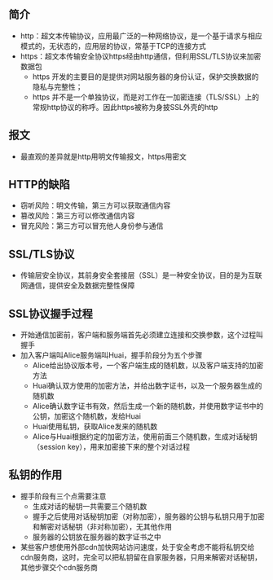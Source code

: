 ## 简介
- http：超文本传输协议，应用最广泛的一种网络协议，是一个基于请求与相应模式的，无状态的，应用层的协议，常基于TCP的连接方式
- https：超文本传输安全协议https经由http通信，但利用SSL/TLS协议来加密数据包
    - https 开发的主要目的是提供对网站服务器的身份认证，保护交换数据的隐私与完整性；
    - https 并不是一个单独协议，而是对工作在一加密连接（TLS/SSL）上的常规http协议的称呼。因此https被称为身披SSL外壳的http

## 报文
- 最直观的差异就是http用明文传输报文，https用密文

## HTTP的缺陷
- 窃听风险：明文传输，第三方可以获取通信内容
- 篡改风险：第三方可以修改通信内容
- 冒充风险：第三方可以冒充他人身份参与通信

## SSL/TLS协议
- 传输层安全协议，其前身安全套接层（SSL）是一种安全协议，目的是为互联网通信，提供安全及数据完整性保障

## SSL协议握手过程
- 开始通信加密前，客户端和服务端首先必须建立连接和交换参数，这个过程叫握手
- 加入客户端叫Alice服务端叫Huai，握手阶段分为五个步骤
    - Alice给出协议版本号，一个客户端生成的随机数，以及客户端支持的加密方法
    - Huai确认双方使用的加密方法，并给出数字证书，以及一个服务器生成的随机数
    - Alice确认数字证书有效，然后生成一个新的随机数，并使用数字证书中的公钥，加密这个随机数，发给Huai
    - Huai使用私钥，获取Alice发来的随机数
    - Alice与Huai根据约定的加密方法，使用前面三个随机数，生成对话秘钥（session key），用来加密接下来的整个对话过程
    
## 私钥的作用
- 握手阶段有三个点需要注意
    - 生成对话的秘钥一共需要三个随机数
    - 握手之后使用对话秘钥加密（对称加密），服务器的公钥与私钥只用于加密和解密对话秘钥（非对称加密），无其他作用
    - 服务器的公钥放在服务器的数字证书之中
- 某些客户想使用外部cdn加快网站访问速度，处于安全考虑不能将私钥交给cdn服务商，这时，完全可以把私钥留在自家服务器，只用来解密对话秘钥，其他步骤交个cdn服务商

